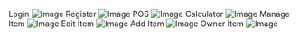 Login
![Image](https://github.com/user-attachments/assets/79a880e7-bbb2-4670-a811-ed25bfdb9b0f)
Register
![Image](https://github.com/user-attachments/assets/055018a2-78e9-4b77-8b71-a9f11439d847)
POS
![Image](https://github.com/user-attachments/assets/9db35d7d-1e3b-4ffd-ba9b-dc04856e9825)
Calculator
![Image](https://github.com/user-attachments/assets/2133d5a8-ed48-4311-9628-525a901ed648)
Manage Item
![Image](https://github.com/user-attachments/assets/d669996e-e3bd-4f13-9fbc-aec697a73684)
Edit Item
![Image](https://github.com/user-attachments/assets/1e6eb9ec-fe0f-484c-9838-af74dcfaa0d8)
Add Item
![Image](https://github.com/user-attachments/assets/d7ed6ff9-1dc4-4410-840d-3639c93ad62f)
Owner Item
![Image](https://github.com/user-attachments/assets/9536a3bc-0106-4db4-87d9-888b50143e63)
